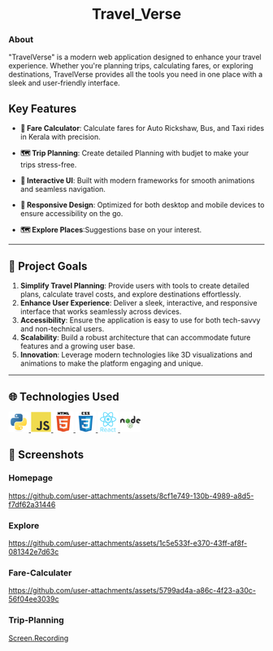 
<h1 align="center">Travel_Verse</h1>

<h3>About</h3>
"TravelVerse" is a modern web application designed to enhance your travel experience. Whether you're planning trips, calculating fares, or exploring destinations, TravelVerse provides all the tools you need in one place with a sleek and user-friendly interface.

## Key Features

- **🚕 Fare Calculator**: Calculate fares for Auto Rickshaw, Bus, and Taxi rides in Kerala with precision.
- **🗺️ Trip Planning**: Create detailed Planning with budjet to make your trips stress-free.

- **🎨 Interactive UI**: Built with modern frameworks for smooth animations and seamless navigation.
- **📱 Responsive Design**: Optimized for both desktop and mobile devices to ensure accessibility on the go.
- **🗺️ Explore Places**:Suggestions base on your interest.

---

## 🎯 Project Goals

1. **Simplify Travel Planning**: Provide users with tools to create detailed plans, calculate travel costs, and explore destinations effortlessly.
2. **Enhance User Experience**: Deliver a sleek, interactive, and responsive interface that works seamlessly across devices.
3. **Accessibility**: Ensure the application is easy to use for both tech-savvy and non-technical users.
4. **Scalability**: Build a robust architecture that can accommodate future features and a growing user base.
5. **Innovation**: Leverage modern technologies like 3D visualizations and animations to make the platform engaging and unique.

---

## 🌐 Technologies Used

<p>
  <!-- Python -->
  <a href="https://www.python.org/" target="_blank">
    <img src="https://raw.githubusercontent.com/devicons/devicon/master/icons/python/python-original.svg" alt="Python" width="40" height="40"/>
  </a>
  <!-- JavaScript -->
  <a href="https://developer.mozilla.org/en-US/docs/Web/JavaScript" target="_blank">
    <img src="https://raw.githubusercontent.com/devicons/devicon/master/icons/javascript/javascript-original.svg" alt="JavaScript" width="40" height="40"/>
  </a>
  <!-- HTML5 -->
  <a href="https://www.w3.org/html/" target="_blank">
    <img src="https://raw.githubusercontent.com/devicons/devicon/master/icons/html5/html5-original-wordmark.svg" alt="HTML5" width="40" height="40"/>
  </a>
  <!-- CSS3 -->
  <a href="https://www.w3schools.com/css/" target="_blank">
    <img src="https://raw.githubusercontent.com/devicons/devicon/master/icons/css3/css3-original-wordmark.svg" alt="CSS3" width="40" height="40"/>
  </a>
  <!-- React -->
  <a href="https://reactjs.org/" target="_blank">
    <img src="https://raw.githubusercontent.com/devicons/devicon/master/icons/react/react-original-wordmark.svg" alt="React" width="40" height="40"/>
  </a>
  <!-- Node.js -->
  <a href="https://nodejs.org/" target="_blank">
    <img src="https://raw.githubusercontent.com/devicons/devicon/master/icons/nodejs/nodejs-original-wordmark.svg" alt="Node.js" width="40" height="40"/>
  </a>
</p>



## 📸 Screenshots

### Homepage
https://github.com/user-attachments/assets/8cf1e749-130b-4989-a8d5-f7df62a31446

### Explore
https://github.com/user-attachments/assets/1c5e533f-e370-43ff-af8f-081342e7d63c

### Fare-Calculater
https://github.com/user-attachments/assets/5799ad4a-a86c-4f23-a30c-56f04ee3039c


### Trip-Planning
[Screen.Recording](https://github.com/user-attachments/assets/e9a5b962-4227-4eb2-9657-7fbc9da1a75d)



















